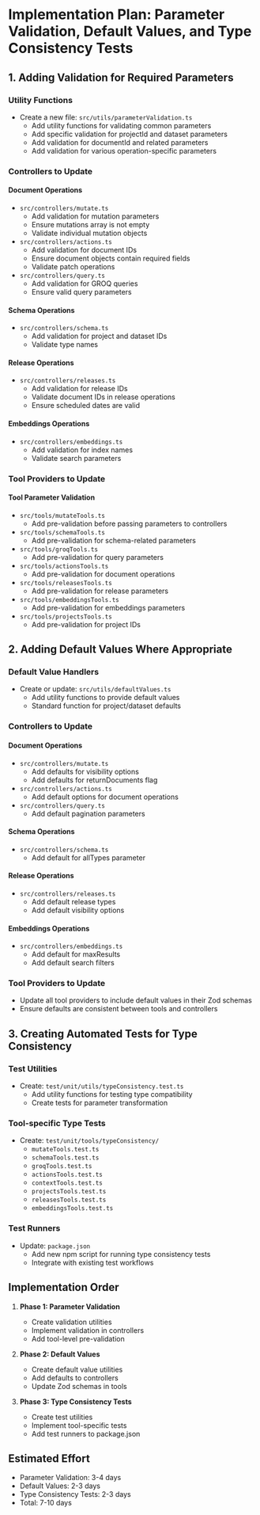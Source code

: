 # Implementation Plan: Parameter Validation, Default Values, and Type Consistency Tests

## 1. Adding Validation for Required Parameters

### Utility Functions
- Create a new file: `src/utils/parameterValidation.ts`
  - Add utility functions for validating common parameters
  - Add specific validation for projectId and dataset parameters
  - Add validation for documentId and related parameters
  - Add validation for various operation-specific parameters

### Controllers to Update

#### Document Operations
- `src/controllers/mutate.ts`
  - Add validation for mutation parameters
  - Ensure mutations array is not empty
  - Validate individual mutation objects
- `src/controllers/actions.ts`
  - Add validation for document IDs
  - Ensure document objects contain required fields
  - Validate patch operations
- `src/controllers/query.ts`
  - Add validation for GROQ queries
  - Ensure valid query parameters

#### Schema Operations
- `src/controllers/schema.ts`
  - Add validation for project and dataset IDs
  - Validate type names

#### Release Operations
- `src/controllers/releases.ts`
  - Add validation for release IDs
  - Validate document IDs in release operations
  - Ensure scheduled dates are valid

#### Embeddings Operations
- `src/controllers/embeddings.ts`
  - Add validation for index names
  - Validate search parameters

### Tool Providers to Update

#### Tool Parameter Validation
- `src/tools/mutateTools.ts`
  - Add pre-validation before passing parameters to controllers
- `src/tools/schemaTools.ts`
  - Add pre-validation for schema-related parameters
- `src/tools/groqTools.ts`
  - Add pre-validation for query parameters
- `src/tools/actionsTools.ts`
  - Add pre-validation for document operations
- `src/tools/releasesTools.ts`
  - Add pre-validation for release parameters
- `src/tools/embeddingsTools.ts`
  - Add pre-validation for embeddings parameters
- `src/tools/projectsTools.ts`
  - Add pre-validation for project IDs

## 2. Adding Default Values Where Appropriate

### Default Value Handlers
- Create or update: `src/utils/defaultValues.ts`
  - Add utility functions to provide default values
  - Standard function for project/dataset defaults

### Controllers to Update

#### Document Operations
- `src/controllers/mutate.ts`
  - Add defaults for visibility options
  - Add defaults for returnDocuments flag
- `src/controllers/actions.ts`
  - Add default options for document operations
- `src/controllers/query.ts`
  - Add default pagination parameters

#### Schema Operations
- `src/controllers/schema.ts`
  - Add default for allTypes parameter

#### Release Operations
- `src/controllers/releases.ts`
  - Add default release types
  - Add default visibility options

#### Embeddings Operations
- `src/controllers/embeddings.ts`
  - Add default for maxResults
  - Add default search filters

### Tool Providers to Update
- Update all tool providers to include default values in their Zod schemas
- Ensure defaults are consistent between tools and controllers

## 3. Creating Automated Tests for Type Consistency

### Test Utilities
- Create: `test/unit/utils/typeConsistency.test.ts`
  - Add utility functions for testing type compatibility
  - Create tests for parameter transformation

### Tool-specific Type Tests
- Create: `test/unit/tools/typeConsistency/`
  - `mutateTools.test.ts`
  - `schemaTools.test.ts`
  - `groqTools.test.ts`
  - `actionsTools.test.ts`
  - `contextTools.test.ts`
  - `projectsTools.test.ts`
  - `releasesTools.test.ts`
  - `embeddingsTools.test.ts`

### Test Runners
- Update: `package.json`
  - Add new npm script for running type consistency tests
  - Integrate with existing test workflows

## Implementation Order

1. **Phase 1: Parameter Validation**
   - Create validation utilities
   - Implement validation in controllers
   - Add tool-level pre-validation

2. **Phase 2: Default Values**
   - Create default value utilities
   - Add defaults to controllers
   - Update Zod schemas in tools

3. **Phase 3: Type Consistency Tests**
   - Create test utilities
   - Implement tool-specific tests
   - Add test runners to package.json

## Estimated Effort
- Parameter Validation: 3-4 days
- Default Values: 2-3 days
- Type Consistency Tests: 2-3 days
- Total: 7-10 days 
